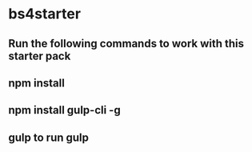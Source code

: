 # bs4starter
## Run the following commands to work with this starter pack
## npm install
## npm install gulp-cli -g
## gulp to run gulp
